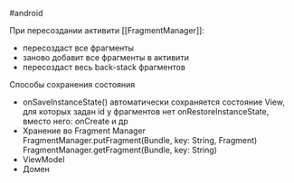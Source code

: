 #android 

При пересоздании активити [[FragmentManager]]:
- пересоздаст все фрагменты
- заново добавит все фрагменты в активити
- пересоздаст весь back-stack фрагментов

Способы сохранения состояния
- onSaveInstanceState()
	автоматически сохраняется состояние View, для которых задан id
	у фрагментов нет onRestoreInstanceState, вместо него: onCreate и др
- Хранение во Fragment Manager
	FragmentManager.putFragment(Bundle, key: String, Fragment)
	FragmentManager.getFragment(Bundle, key: String)
- ViewModel
- Домен